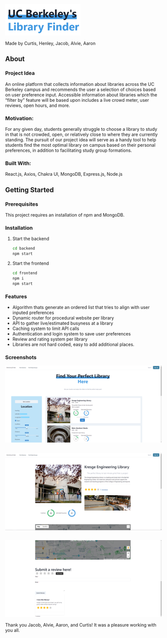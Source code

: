 <img src="images\libraryfinderlogo.png" height=100>


Made by Curtis, Henley, Jacob, Alvie, Aaron


<!-- ABOUT THE PROJECT -->
## About

### Project Idea
 An online platform that collects information about libraries across the UC Berkeley campus and recommends the user a selection of choices based on user preference input. Accessible information about libraries which the “filter by” feature will be based upon includes a live crowd meter, user reviews, open hours, and more. 

### Motivation: 
For any given day, students generally struggle to choose a library to study in that is not crowded, open, or relatively close to where they are currently standing. The pursuit of our project idea will serve as a handy tool to help students find the most optimal library on campus based on their personal preferences, in addition to facilitating study group formations.



### Built With:
React.js, Axios, Chakra UI, MongoDB, Express.js, Node.js


## Getting Started



### Prerequisites

  This project requires an installation of npm and MongoDB. 


### Installation


1. Start the backend
   ```sh
   cd backend
   npm start
   ```
2. Start the frontend
   ```sh
   cd frontend
   npm i
   npm start
   ```



### Features
- Algorithm thats generate an ordered list that tries to align with user inputed preferences
- Dynamic router for procedural website per library
- API to gather live/estimated busyness at a library
- Caching system to limit API calls
- Authentication and login system to save user preferences
- Review and rating system per library
- Libraries are not hard coded, easy to add additional places. 

### Screenshots
![](images/LibraryList.png)
##
![](images/LibraryPage.png)
##
![](images/Reviews.png)


Thank you Jacob, Alvie, Aaron, and Curtis! 
It was a pleasure working with you all. 
